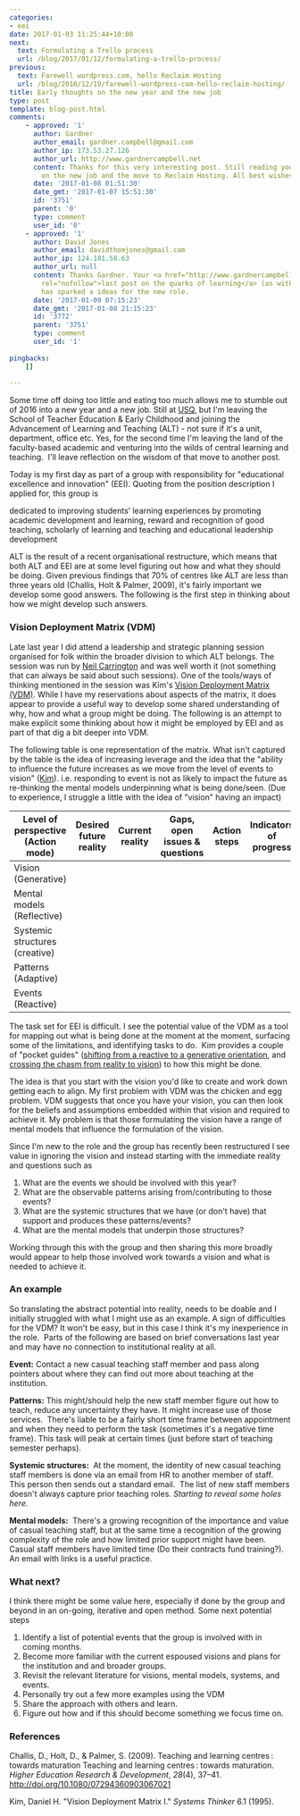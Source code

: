 ```yaml
---
categories:
- eei
date: 2017-01-03 11:25:44+10:00
next:
  text: Formulating a Trello process
  url: /blog/2017/01/12/formulating-a-trello-process/
previous:
  text: Farewell wordpress.com, hello Reclaim Hosting
  url: /blog/2016/12/19/farewell-wordpress-com-hello-reclaim-hosting/
title: Early thoughts on the new year and the new job
type: post
template: blog-post.html
comments:
    - approved: '1'
      author: Gardner
      author_email: gardner.campbell@gmail.com
      author_ip: 173.53.27.126
      author_url: http://www.gardnercampbell.net
      content: Thanks for this very interesting post. Still reading you! Congrats as well
        on the new job and the move to Reclaim Hosting. All best wishes for 2017 and beyond.
      date: '2017-01-08 01:51:30'
      date_gmt: '2017-01-07 15:51:30'
      id: '3751'
      parent: '0'
      type: comment
      user_id: '0'
    - approved: '1'
      author: David Jones
      author_email: davidthomjones@gmail.com
      author_ip: 124.181.58.63
      author_url: null
      content: Thanks Gardner. Your <a href="http://www.gardnercampbell.net/blog1/?p=2603"
        rel="nofollow">last post on the quarks of learning</a> (as with all your thinking)
        has sparked a ideas for the new role.
      date: '2017-01-09 07:15:23'
      date_gmt: '2017-01-08 21:15:23'
      id: '3772'
      parent: '3751'
      type: comment
      user_id: '1'
    
pingbacks:
    []
    
---
```

Some time off doing too little and eating too much allows me to stumble out of 2016 into a new year and a new job. Still at [USQ](http://usq.edu.au), but I'm leaving the School of Teacher Education & Early Childhood and joining the Advancement of Learning and Teaching (ALT) - not sure if it's a unit, department, office etc. Yes, for the second time I'm leaving the land of the faculty-based academic and venturing into the wilds of central learning and teaching.  I'll leave reflection on the wisdom of that move to another post.

Today is my first day as part of a group with responsibility for "educational excellence and innovation" (EEI). Quoting from the position description I applied for, this group is

dedicated to improving students’ learning experiences by promoting academic development and learning, reward and recognition of good teaching, scholarly of learning and teaching and educational leadership development

ALT is the result of a recent organisational restructure, which means that both ALT and EEI are at some level figuring out how and what they should be doing. Given previous findings that 70% of centres like ALT are less than three years old (Challis, Holt & Palmer, 2009), it's fairly important we develop some good answers. The following is the first step in thinking about how we might develop such answers.

### Vision Deployment Matrix (VDM)

Late last year I did attend a leadership and strategic planning session organised for folk within the broader division to which ALT belongs. The session was run by [Neil Carrington](http://www.actforkids.com.au/people/dr-neil-carrington-5/) and was well worth it (not something that can always be said about such sessions). One of the tools/ways of thinking mentioned in the session was Kim's [Vision Deployment Matrix (VDM)](https://thesystemsthinker.com/vision-deployment-matrix-a-framework-for-large-scale-change/). While I have my reservations about aspects of the matrix, it does appear to provide a useful way to develop some shared understanding of why, how and what a group might be doing. The following is an attempt to make explicit some thinking about how it might be employed by EEI and as part of that dig a bit deeper into VDM.

The following table is one representation of the matrix. What isn't captured by the table is the idea of increasing leverage and the idea that the "ability to influence the future increases as we move from the level of events to vision" ([Kim](https://thesystemsthinker.com/vision-deployment-matrix-a-framework-for-large-scale-change/)). i.e. responding to event is not as likely to impact the future as re-thinking the mental models underpinning what is being done/seen. (Due to experience, I struggle a little with the idea of "vision" having an impact)

| Level of perspective (Action mode) | Desired future reality | Current reality | Gaps, open issues & questions | Action steps | Indicators of progress | Timeline |
| --- | --- | --- | --- | --- | --- | --- |
| Vision (Generative) |  |  |  |  |  |  |
| Mental models (Reflective) |  |  |  |  |  |  |
| Systemic structures (creative) |  |  |  |  |  |  |
| Patterns (Adaptive) |  |  |  |  |  |  |
| Events (Reactive) |  |  |  |  |  |  |

The task set for EEI is difficult. I see the potential value of the VDM as a tool for mapping out what is being done at the moment at the moment, surfacing some of the limitations, and identifying tasks to do.  Kim provides a couple of "pocket guides" ([shifting from a reactive to a generative orientation](http://cobee.com.sg/index.php?route=product/product&product_id=677), and [crossing the chasm from reality to vision](https://thesystemsthinker.com/pocket-guide-vision-deployment-matrix-ii-crossing-the-chasm-from-reality-to-vision/)) to how this might be done.

The idea is that you start with the vision you'd like to create and work down getting each to align. My first problem with VDM was the chicken and egg problem. VDM suggests that once you have your vision, you can then look for the beliefs and assumptions embedded within that vision and required to achieve it. My problem is that those formulating the vision have a range of mental models that influence the formulation of the vision.

Since I'm new to the role and the group has recently been restructured I see value in ignoring the vision and instead starting with the immediate reality and questions such as

1. What are the events we should be involved with this year?
2. What are the observable patterns arising from/contributing to those events?
3. What are the systemic structures that we have (or don't have) that support and produces these patterns/events?
4. What are the mental models that underpin those structures?

Working through this with the group and then sharing this more broadly would appear to help those involved work towards a vision and what is needed to achieve it.

### An example

So translating the abstract potential into reality, needs to be doable and I initially struggled with what I might use as an example. A sign of difficulties for the VDM? It won't be easy, but in this case I think it's my inexperience in the role.  Parts of the following are based on brief conversations last year and may have no connection to institutional reality at all.

**Event:** Contact a new casual teaching staff member and pass along pointers about where they can find out more about teaching at the institution.

**Patterns:** This might/should help the new staff member figure out how to teach, reduce any uncertainty they have. It might increase use of those services.  There's liable to be a fairly short time frame between appointment and when they need to perform the task (sometimes it's a negative time frame). This task will peak at certain times (just before start of teaching semester perhaps).

**Systemic structures:**  At the moment, the identity of new casual teaching staff members is done via an email from HR to another member of staff. This person then sends out a standard email.  The list of new staff members doesn't always capture prior teaching roles. _Starting to reveal some holes here._

**Mental models:**  There's a growing recognition of the importance and value of casual teaching staff, but at the same time a recognition of the growing complexity of the role and how limited prior support might have been.  Casual staff members have limited time (Do their contracts fund training?). An email with links is a useful practice.

### What next?

I think there might be some value here, especially if done by the group and beyond in an on-going, iterative and open method. Some next potential steps

1. Identify a list of potential events that the group is involved with in coming months.
2. Become more familiar with the current espoused visions and plans for the institution and and broader groups.
3. Revisit the relevant literature for visions, mental models, systems, and events.
4. Personally try out a few more examples using the VDM
5. Share the approach with others and learn.
6. Figure out how and if this should become something we focus time on.

### References

Challis, D., Holt, D., & Palmer, S. (2009). Teaching and learning centres : towards maturation Teaching and learning centres : towards maturation. _Higher Education Research & Development_, _28_(4), 37–41. http://doi.org/10.1080/07294360903067021

Kim, Daniel H. "Vision Deployment Matrix I." _Systems Thinker_ 6.1 (1995).